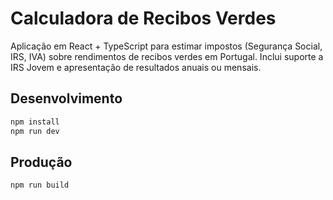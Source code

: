 # Calculadora de Recibos Verdes

Aplicação em React + TypeScript para estimar impostos (Segurança Social, IRS, IVA) sobre rendimentos de recibos verdes em Portugal. Inclui suporte a IRS Jovem e apresentação de resultados anuais ou mensais.

## Desenvolvimento

```bash
npm install
npm run dev
```

## Produção

```bash
npm run build
```
